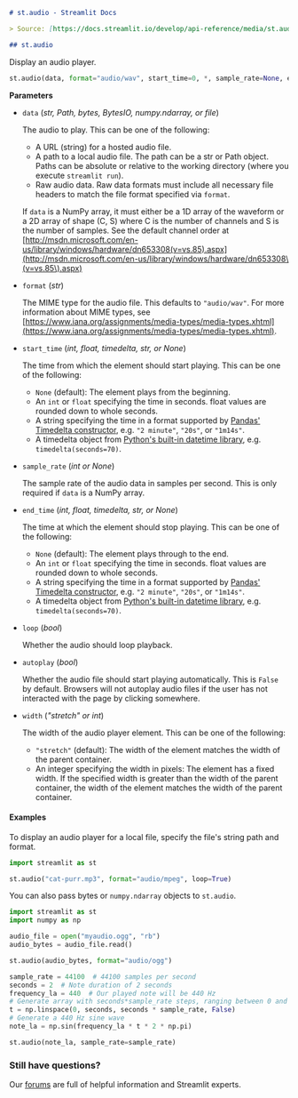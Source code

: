 ```markdown
# st.audio - Streamlit Docs

> Source: [https://docs.streamlit.io/develop/api-reference/media/st.audio](https://docs.streamlit.io/develop/api-reference/media/st.audio)

## st.audio
```


Display an audio player.

```python
st.audio(data, format="audio/wav", start_time=0, *, sample_rate=None, end_time=None, loop=False, autoplay=False, width="stretch")
```

**Parameters**

*   `data` (*str, Path, bytes, BytesIO, numpy.ndarray, or file*)

    The audio to play. This can be one of the following:

    *   A URL (string) for a hosted audio file.
    *   A path to a local audio file. The path can be a str or Path object. Paths can be absolute or relative to the working directory (where you execute `streamlit run`).
    *   Raw audio data. Raw data formats must include all necessary file headers to match the file format specified via `format`.

    If `data` is a NumPy array, it must either be a 1D array of the waveform or a 2D array of shape (C, S) where C is the number of channels and S is the number of samples. See the default channel order at [http://msdn.microsoft.com/en-us/library/windows/hardware/dn653308(v=vs.85).aspx](http://msdn.microsoft.com/en-us/library/windows/hardware/dn653308\(v=vs.85\).aspx)

*   `format` (*str*)

    The MIME type for the audio file. This defaults to `"audio/wav"`. For more information about MIME types, see [https://www.iana.org/assignments/media-types/media-types.xhtml](https://www.iana.org/assignments/media-types/media-types.xhtml).

*   `start_time` (*int, float, timedelta, str, or None*)

    The time from which the element should start playing. This can be one of the following:

    *   `None` (default): The element plays from the beginning.
    *   An `int` or `float` specifying the time in seconds. float values are rounded down to whole seconds.
    *   A string specifying the time in a format supported by [Pandas' Timedelta constructor](https://pandas.pydata.org/docs/reference/api/pandas.Timedelta.html), e.g. `"2 minute"`, `"20s"`, or `"1m14s"`.
    *   A timedelta object from [Python's built-in datetime library](https://docs.python.org/3/library/datetime.html#timedelta-objects), e.g. `timedelta(seconds=70)`.

*   `sample_rate` (*int or None*)

    The sample rate of the audio data in samples per second. This is only required if `data` is a NumPy array.

*   `end_time` (*int, float, timedelta, str, or None*)

    The time at which the element should stop playing. This can be one of the following:

    *   `None` (default): The element plays through to the end.
    *   An `int` or `float` specifying the time in seconds. float values are rounded down to whole seconds.
    *   A string specifying the time in a format supported by [Pandas' Timedelta constructor](https://pandas.pydata.org/docs/reference/api/pandas.Timedelta.html), e.g. `"2 minute"`, `"20s"`, or `"1m14s"`.
    *   A timedelta object from [Python's built-in datetime library](https://docs.python.org/3/library/datetime.html#timedelta-objects), e.g. `timedelta(seconds=70)`.

*   `loop` (*bool*)

    Whether the audio should loop playback.

*   `autoplay` (*bool*)

    Whether the audio file should start playing automatically. This is `False` by default. Browsers will not autoplay audio files if the user has not interacted with the page by clicking somewhere.

*   `width` (*"stretch" or int*)

    The width of the audio player element. This can be one of the following:

    *   `"stretch"` (default): The width of the element matches the width of the parent container.
    *   An integer specifying the width in pixels: The element has a fixed width. If the specified width is greater than the width of the parent container, the width of the element matches the width of the parent container.

#### Examples

To display an audio player for a local file, specify the file's string path and format.

```python
import streamlit as st

st.audio("cat-purr.mp3", format="audio/mpeg", loop=True)
```

You can also pass bytes or `numpy.ndarray` objects to `st.audio`.

```python
import streamlit as st
import numpy as np

audio_file = open("myaudio.ogg", "rb")
audio_bytes = audio_file.read()

st.audio(audio_bytes, format="audio/ogg")

sample_rate = 44100  # 44100 samples per second
seconds = 2  # Note duration of 2 seconds
frequency_la = 440  # Our played note will be 440 Hz
# Generate array with seconds*sample_rate steps, ranging between 0 and seconds
t = np.linspace(0, seconds, seconds * sample_rate, False)
# Generate a 440 Hz sine wave
note_la = np.sin(frequency_la * t * 2 * np.pi)

st.audio(note_la, sample_rate=sample_rate)
```

### Still have questions?

Our [forums](https://discuss.streamlit.io) are full of helpful information and Streamlit experts.
